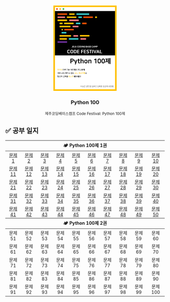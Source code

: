 <!-- PROJECT LOGO -->
<br />
<div align="center">
  <a href="https://www.notion.so/Python-100-6ee1860ce29a41bc8eb6b9cfa7d7f06c">
    <img src="logo.png" alt="Logo" width="200">
  </a>
  <h3>Python 100</h3>
  <small>제주코딩베이스캠프 Code Festival: Python 100제</small>
</div>

## ✅ 공부 일지

<table style="text-align:center;">
    <thead>
        <tr>
            <th width="100%" colspan="10">🏕 Python 100제 1권</th>
        </tr>
    </thead>
    <tbody>
        <tr align="center">
            <td><a href="./code/1.py">문제 1</a></td>
            <td><a href="./code/2.py">문제 2</a></td>
            <td><a href="./code/3.py">문제 3</a></td>
            <td><a href="./code/4.py">문제 4</a></td>
            <td><a href="./code/5.py">문제 5</a></td>
            <td><a href="./code/6.py">문제 6</a></td>
            <td><a href="./code/7.py">문제 7</a></td>
            <td><a href="./code/8.py">문제 8</a></td>
            <td><a href="./code/9.py">문제 9</a></td>
            <td><a href="./code/10.py">문제 10</a></td>
        </tr>
        <tr align="center">
            <td><a href="./code/11.py">문제 11</a></td>
            <td><a href="./code/12.py">문제 12</a></td>
            <td><a href="./code/13.py">문제 13</a></td>
            <td><a href="./code/14.py">문제 14</a></td>
            <td><a href="./code/15.py">문제 15</a></td>
            <td><a href="./code/16.py">문제 16</a></td>
            <td><a href="./code/17.py">문제 17</a></td>
            <td><a href="./code/18.py">문제 18</a></td>
            <td><a href="./code/19.py">문제 19</a></td>
            <td><a href="./code/20.py">문제 20</a></td>
        </tr>
        <tr align="center">
            <td><a href="./code/21.py">문제 21</a></td>
            <td><a href="./code/22.py">문제 22</a></td>
            <td><a href="./code/23.py">문제 23</a></td>
            <td><a href="./code/24.py">문제 24</a></td>
            <td><a href="./code/25.py">문제 25</a></td>
            <td><a href="./code/26.py">문제 26</a></td>
            <td><a href="./code/27.py">문제 27</a></td>
            <td><a href="./code/28.py">문제 28</a></td>
            <td><a href="./code/29.py">문제 29</a></td>
            <td><a href="./code/30.py">문제 30</a></td>
        </tr>
        <tr align="center">
            <td><a href="./code/31.py">문제 31</a></td>
            <td><a href="./code/32.py">문제 32</a></td>
            <td><a href="./code/33.py">문제 33</a></td>
            <td><a href="./code/34.py">문제 34</a></td>
            <td><a href="./code/35.py">문제 35</a></td>
            <td><a href="./code/36.py">문제 36</a></td>
            <td><a href="./code/37.py">문제 37</a></td>
            <td><a href="./code/38.py">문제 38</a></td>
            <td><a href="./code/39.py">문제 39</a></td>
            <td><a href="./code/40.py">문제 40</a></td>
        </tr>
        <tr align="center">
            <td><a href="./code/41.py">문제 41</a></td>
            <td><a href="./code/42.py">문제 42</a></td>
            <td><a href="./code/43.py">문제 43</a></td>
            <td><a href="./code/44.py">문제 44</a></td>
            <td><a href="./code/45.py">문제 45</a></td>
            <td><a href="./code/46.py">문제 46</a></td>
            <td><a href="./code/47.py">문제 47</a></td>
            <td><a href="./code/48.py">문제 48</a></td>
            <td><a href="./code/49.py">문제 49</a></td>
            <td><a href="./code/50.py">문제 50</a></td>
        </tr>
    </tbody>
    <thead>
        <tr>
            <th width="100%" colspan="10">🏕 Python 100제 2권</th>
        </tr>
    </thead>
    <tbody>
        <tr align="center">
            <td><a>문제 51</a></td>
            <td><a>문제 52</a></td>
            <td><a>문제 53</a></td>
            <td><a>문제 54</a></td>
            <td><a>문제 55</a></td>
            <td><a>문제 56</a></td>
            <td><a>문제 57</a></td>
            <td><a>문제 58</a></td>
            <td><a>문제 59</a></td>
            <td><a>문제 60</a></td>
        </tr>
        <tr align="center">
            <td><a>문제 61</a></td>
            <td><a>문제 62</a></td>
            <td><a>문제 63</a></td>
            <td><a>문제 64</a></td>
            <td><a>문제 65</a></td>
            <td><a>문제 66</a></td>
            <td><a>문제 67</a></td>
            <td><a>문제 68</a></td>
            <td><a>문제 69</a></td>
            <td><a>문제 70</a></td>
        </tr>
        <tr align="center">
            <td><a>문제 71</a></td>
            <td><a>문제 72</a></td>
            <td><a>문제 73</a></td>
            <td><a>문제 74</a></td>
            <td><a>문제 75</a></td>
            <td><a>문제 76</a></td>
            <td><a>문제 77</a></td>
            <td><a>문제 78</a></td>
            <td><a>문제 79</a></td>
            <td><a>문제 80</a></td>
        </tr>
        <tr align="center">
            <td><a>문제 81</a></td>
            <td><a>문제 82</a></td>
            <td><a>문제 83</a></td>
            <td><a>문제 84</a></td>
            <td><a>문제 85</a></td>
            <td><a>문제 86</a></td>
            <td><a>문제 87</a></td>
            <td><a>문제 88</a></td>
            <td><a>문제 89</a></td>
            <td><a>문제 90</a></td>
        </tr>
        <tr align="center">
            <td><a>문제 91</a></td>
            <td><a>문제 92</a></td>
            <td><a>문제 93</a></td>
            <td><a>문제 94</a></td>
            <td><a>문제 95</a></td>
            <td><a>문제 96</a></td>
            <td><a>문제 97</a></td>
            <td><a>문제 98</a></td>
            <td><a>문제 99</a></td>
            <td><a>문제 100</a></td>
        </tr>
    </tbody>
</table>
